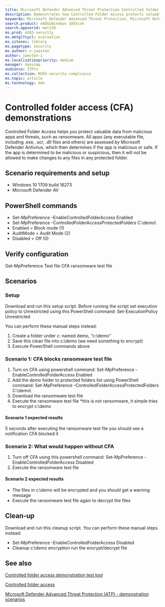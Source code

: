 ```yaml
---
title: Microsoft Defender Advanced Threat Protection Controlled folder access (CFA) demonstrations
description: Demonstrates how Controlled Folder Access protects valuable data from malicious apps and threats, such as ransomware.
keywords: Microsoft Defender Advanced Threat Protection, Microsoft Defender ATP, Controlled folder access protection, 
search.product: eADQiWindows 10XVcnh
search.appverid: met150
ms.prod: m365-security
ms.mktglfcycl: evaluation
ms.sitesec: library
ms.pagetype: security
ms.author: v-jweston
author: jweston-1
ms.localizationpriority: medium
manager: dansimp
audience: ITPro
ms.collection: M365-security-compliance
ms.topic: article
ms.technology: mde
---
```


# Controlled folder access (CFA) demonstrations

Controlled Folder Access helps you protect valuable data from malicious apps and threats, such as ransomware. All apps (any executable file, including .exe, .scr, .dll files and others) are assessed by Microsoft Defender Antivirus, which then determines if the app is malicious or safe. If the app is determined to be malicious or suspicious, then it will not be allowed to make changes to any files in any protected folder.

## Scenario requirements and setup

- Windows 10 1709 build 16273
- Microsoft Defender AV

## PowerShell commands

- Set-MpPreference -EnableControlledFolderAccess Enabled
- Set-MpPreference -ControlledFolderAccessProtectedFolders C:\demo\
- Enabled = Block mode (1)
- AuditMode = Audit Mode (2)
- Disabled = Off (0)

## Verify configuration

Get-MpPreference
Test file
CFA ransomware test file

## Scenarios

### Setup

Download and run this setup script. Before running the script set execution policy to Unrestricted using this PowerShell command: Set-ExecutionPolicy Unrestricted

You can perform these manual steps instead:

1. Create a folder under c: named demo, "c:\demo"
2. Save this clean file into c:\demo (we need something to encrypt)
3. Execute PowerShell commands above

### Scenario 1: CFA blocks ransomware test file

1. Turn on CFA using powershell command: Set-MpPreference -EnableControlledFolderAccess Enabled
2. Add the demo folder to protected folders list using PowerShell command: Set-MpPreference -ControlledFolderAccessProtectedFolders C:\demo\
3. Download the ransomware test file
4. Execute the ransomware test file *this is not ransomware, it simple tries to encrypt c:\demo

#### Scenario 1 expected results

5 seconds after executing the ransomware test file you should see a notification CFA blocked it

### Scenario 2: What would happen without CFA

1. Turn off CFA using this powershell command: Set-MpPreference -EnableControlledFolderAccess Disabled
2. Execute the ransomware test file

#### Scenario 2 expected results

- The files in c:\demo will be encrypted and you should get a warning message
- Execute the ransomware test file again to decrypt the files

## Clean-up

Download and run this cleanup script. You can perform these manual steps instead:

- Set-MpPreference -EnableControlledFolderAccess Disabled
- Cleanup c:\demo encryption run the encrypt/decrypt file

## See also

[Controlled folder access demonstration test tool](advanced-threat-protection-demonstration-controlled-folder-access-test-tool.md)

[Controlled folder access](/windows/threat-protection/windows-defender-exploit-guard/controlled-folders-exploit-guard?ocid=wd-av-demo-cfa-bottom)

[Microsoft Defender Advanced Threat Protection (ATP) - demonstration scenarios](advanced-threat-protection-demonstrations.md)

